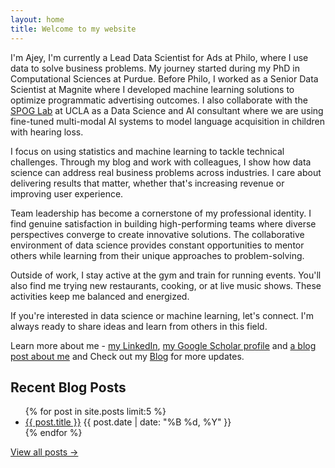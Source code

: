 ```yaml
---
layout: home
title: Welcome to my website
---
```


I'm Ajey, I'm currently a Lead Data Scientist for Ads at Philo, where I use data to solve business problems. My journey started during my PhD in Computational Sciences at Purdue. Before Philo, I worked as a Senior Data Scientist at Magnite where I developed machine learning solutions to optimize programmatic advertising outcomes. I also collaborate with the [SPOG Lab](https://spog.ucla.edu/) at UCLA as a Data Science and AI consultant where we are using fine-tuned multi-modal AI systems to model language acquisition in children with hearing loss.

I focus on using statistics and machine learning to tackle technical challenges. Through my blog and work with colleagues, I show how data science can address real business problems across industries. I care about delivering results that matter, whether that's increasing revenue or improving user experience. 

Team leadership has become a cornerstone of my professional identity. I find genuine satisfaction in building high-performing teams where diverse perspectives converge to create innovative solutions. The collaborative environment of data science provides constant opportunities to mentor others while learning from their unique approaches to problem-solving.

Outside of work, I stay active at the gym and train for running events. You'll also find me trying new restaurants, cooking, or at live music shows. These activities keep me balanced and energized.

If you're interested in data science or machine learning, let's connect. I'm always ready to share ideas and learn from others in this field.

Learn more about me - [my LinkedIn](https://www.linkedin.com/in/ajey-venkataraman/), [my Google Scholar profile](https://scholar.google.com/citations?user=DGuRTZ4AAAAJ&hl=en&authuser=1)
and [a blog post about me](https://www.magnite.com/blog/day-in-the-life-ajey-venkataraman-data-scientist/) and 
Check out my [Blog](/blog/) for more updates.

## Recent Blog Posts

<ul class="recent-posts">
  {% for post in site.posts limit:5 %}
    <li class="post-preview">
      <a href="{{ post.url | relative_url }}">{{ post.title }}</a>
      <span class="post-date">{{ post.date | date: "%B %d, %Y" }}</span>
    </li>
  {% endfor %}
</ul>

<a href="/blog/" class="view-all-posts">View all posts →</a>